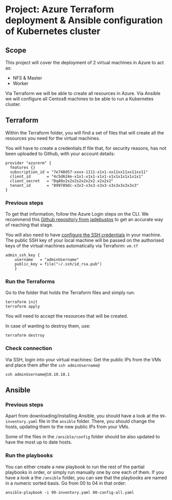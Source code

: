 # Project: Azure Terraform deployment & Ansible configuration of Kubernetes cluster

## Scope
This project will cover the deployment of 2 virtual machines in Azure to act as:
- NFS & Master
- Worker

Via Terraform we will be able to create all resources in Azure.
Via Ansible we will configure all Centos8 machines to be able to run a Kubernetes cluster.

## Terraform
Within the Terraform folder, you will find a set of files that will create all the resources you need for the virtual machines.

You will have to create a credentials.tf file that, for security reasons, has not been uploaded to Github, with your account details:

```vim
provider "azurerm" {
  features {}
  subscription_id = "7e748d57-xxxx-1111-x1x1-xx11xx11xx11xx11"
  client_id       = "4c5d624e-x1x1-x1x1-x1x1-x1x1x1x1x1x1x1"
  client_secret   = "DqA9x2x2x2x2x2x2x2.x2x2x2"
  tenant_id       = "899789dc-x3x3-x3x3-x3x3-x3x3x3x3x3x3"
}
```

### Previous steps
To get that information, follow the Azure Login steps on the CLI. We recommend this [Github repository from jadebustos](https://github.com/aromdap-unir/devopslabs/blob/master/labs-azure/00-primeros-pasos-azure.md) to get an accurate way of reaching that stage.

You will also need to have [configure the SSH credentials](https://www.ssh.com/ssh/keygen/) in your machine. The public SSH key of your local machine will be passed on the authorised keys of the virtual machines automatically via Terraform: ```vm.tf```
```vim
admin_ssh_key {
    username   = "adminUsername"
    public_key = file("~/.ssh/id_rsa.pub")
    }
```

### Run the Terraforms
Go to the folder that holds the Terraform files and simply run:
```console
terraform init
terraform apply
```
You will need to accept the resources that will be created.

In case of wanting to destroy them, use:
```
terraform destroy
```
### Check connection
Via SSH, login into your virtual machines: Get the public IPs from the VMs and place them after the ```ssh adminUsername@```
```
ssh adminUsername@10.10.10.1
```

## Ansible

### Previous steps
Apart from downloading/installing Ansible, you should have a look at the ```99-inventory.yaml``` file in the ```ansible``` folder. There, you should change the hosts, updating them to the new public IPs from your VMs.

Some of the files in the ```/ansible/config``` folder should be also updated to have the most up to date hosts.

### Run the playbooks
You can either create a new playbook to run the rest of the partial playbooks in order, or simply run manually one by one each of them. If you have a look a the ```/ansible``` folder, you can see that the playbooks are named in a numeric sorted basis. Go from 00 to 04 in that order:
```console
ansible-playbook -i 99-inventory.yaml 00-config-all.yaml
```
